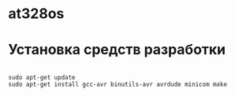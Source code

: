 # at328os

# Установка средств разработки

```

sudo apt-get update
sudo apt-get install gcc-avr binutils-avr avrdude minicom make

```
